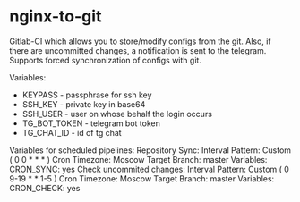# nginx-to-git
Gitlab-CI which allows you to store/modify configs from the git. Also, if there are uncommitted changes, a notification is sent to the telegram. Supports forced synchronization of configs with git.

Variables:
- KEYPASS - passphrase for ssh key
- SSH_KEY - private key in base64
- SSH_USER - user on whose behalf the login occurs
- TG_BOT_TOKEN - telegram bot token
- TG_CHAT_ID - id of tg chat

Variables for scheduled pipelines:
Repository Sync:
	Interval Pattern: Custom ( 0 0 * * * )
	Cron Timezone: Moscow
	Target Branch: master
	Variables: CRON_SYNC: yes
Check uncommited changes:
    Interval Pattern: Custom ( 0 9-19 * * 1-5 )
	Cron Timezone: Moscow
	Target Branch: master
	Variables: CRON_CHECK: yes